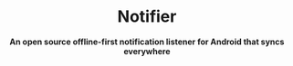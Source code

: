 <div align="center">
  <h1>Notifier</h1>
  <p><strong>An open source offline-first notification listener for Android that syncs everywhere</strong></p>
</div>
